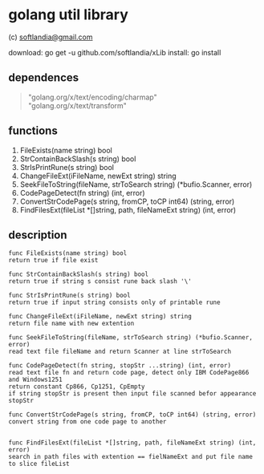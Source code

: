 # golang util library #

(c) softlandia@gmail.com

download: go get -u github.com/softlandia/xLib
install: go install

## dependences ##

>"golang.org/x/text/encoding/charmap"  
>"golang.org/x/text/transform"

## functions ##

1. FileExists(name string) bool
2. StrContainBackSlash(s string) bool
3. StrIsPrintRune(s string) bool
4. ChangeFileExt(iFileName, newExt string) string
5. SeekFileToString(fileName, strToSearch string) (*bufio.Scanner, error)
6. CodePageDetect(fn string) (int, error)
7. ConvertStrCodePage(s string, fromCP, toCP int64) (string, error)
8. FindFilesExt(fileList *[]string, path, fileNameExt string) (int, error)

## description ##

    func FileExists(name string) bool  
    return true if file exist

    func StrContainBackSlash(s string) bool
    return true if string s consist rune back slash '\'

    func StrIsPrintRune(s string) bool  
    return true if input string consists only of printable rune

    func ChangeFileExt(iFileName, newExt string) string  
    return file name with new extention

    func SeekFileToString(fileName, strToSearch string) (*bufio.Scanner, error)  
    read text file fileName and return Scanner at line strToSearch

    func CodePageDetect(fn string, stopStr ...string) (int, error)  
    read text file fn and return code page, detect only IBM CodePage866 and Windows1251  
    return constant Cp866, Cp1251, CpEmpty
    if string stopStr is present then input file scanned befor appearance stopStr

    func ConvertStrCodePage(s string, fromCP, toCP int64) (string, error)
    convert string from one code page to another


    func FindFilesExt(fileList *[]string, path, fileNameExt string) (int, error) 
    search in path files with extention == fielNameExt and put file name to slice fileList
